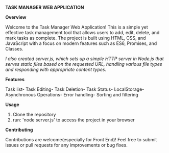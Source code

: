 **TASK MANAGER WEB APPLICATION**

**Overview**

Welcome to the Task Manager Web Application! This is a simple yet effective task management tool that allows users to add, edit, delete, and mark tasks as complete. The project is built using HTML, CSS, and JavaScript with a focus on modern features such as ES6, Promises, and Classes.

*I also created server.js, which sets up a simple HTTP server in Node.js that serves static files based on the requested URL, handling various file types and responding with appropriate content types.*

**Features**

Task list-
Task Editing-
Task Deletion-
Task Status-
LocalStorage-
Asynchronous Operations-
Error handling-
Sorting and filtering

**Usage**

1. Clone the repository
2. run: 'node server.js' to access the project in your browser

**Contributing**

Contributions are welcome(especially for Front End)! 
Feel free to submit issues or pull requests for any improvements or bug fixes.

